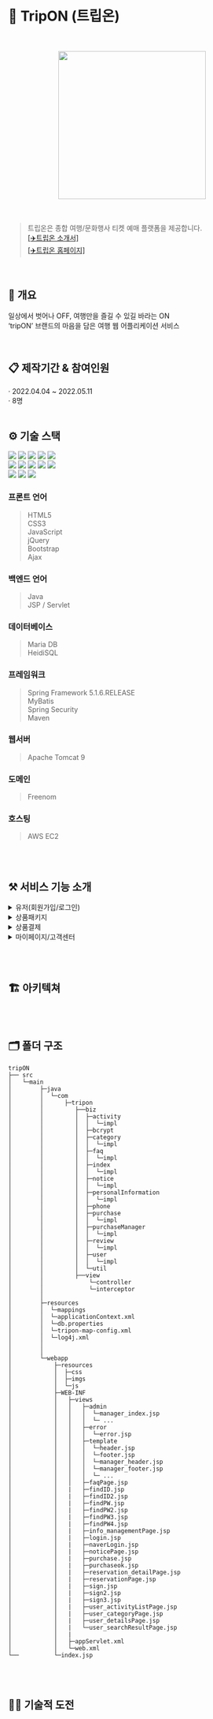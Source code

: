 # 📌 TripON (트립온)  
<br>
<br>
<div align="center">
    <img src="https://raw.githubusercontent.com/KwonSsohyun/TripON_Project/main/%5B%ED%8A%B8%EB%A6%BD%EC%98%A8%5D%20%EC%86%8C%EC%8A%A4/tripON_logo_black.png" style="width: 300px; min-width: 140px;">
</div>
<br>
<br>

> 트립온은 종합 여행/문화행사 티켓 예매 플랫폼을 제공합니다.  
> [[✈️트립온 소개서]](https://github.com/KwonSsohyun/TripON_Project/blob/main/%5B%ED%8A%B8%EB%A6%BD%EC%98%A8%5D%20%ED%94%84%EB%A1%9C%EC%A0%9D%ED%8A%B8%20%EC%86%8C%EA%B0%9C%EC%84%9C/%5B%ED%8A%B8%EB%A6%BD%EC%98%A8%5D%20%ED%94%84%EB%A1%9C%EC%A0%9D%ED%8A%B8%20%EC%86%8C%EA%B0%9C%EC%84%9C.pdf)  
> [[✈️트립온 홈페이지]](http://www.tripon.cf)  

<br>

## 👀 개요  
일상에서 벗어나 OFF, 여행만을 즐길 수 있길 바라는 ON  
‘tripON’ 브랜드의 마음을 담은 여행 웹 어플리케이션 서비스  

<br>

## 📋 제작기간 & 참여인원  
· 2022.04.04 ~ 2022.05.11  
· 8명  
<br>

## ⚙️ 기술 스택
<img src="https://img.shields.io/badge/JAVA-007396?style=for-the-badge&logo=java&logoColor=white"> <img src="https://img.shields.io/badge/Spring-6DB33F?style=for-the-badge&logo=Spring&logoColor=white"> <img src="https://img.shields.io/badge/apache tomcat-F8DC75?style=for-the-badge&logo=apachetomcat&logoColor=white"> <img src="https://img.shields.io/badge/mysql-4479A1?style=for-the-badge&logo=mysql&logoColor=white"> <img src="https://img.shields.io/badge/mariaDB-003545?style=for-the-badge&logo=mariaDB&logoColor=white">  
<img src="https://img.shields.io/badge/html-E34F26?style=for-the-badge&logo=html5&logoColor=white"> <img src="https://img.shields.io/badge/css-1572B6?style=for-the-badge&logo=css3&logoColor=white"> <img src="https://img.shields.io/badge/javascript-F7DF1E?style=for-the-badge&logo=javascript&logoColor=black"> <img src="https://img.shields.io/badge/jquery-0769AD?style=for-the-badge&logo=jquery&logoColor=white"> <img src="https://img.shields.io/badge/bootstrap-7952B3?style=for-the-badge&logo=bootstrap&logoColor=white">  
<img src="https://img.shields.io/badge/git-F05032?style=for-the-badge&logo=git&logoColor=white"> <img src="https://img.shields.io/badge/github-181717?style=for-the-badge&logo=github&logoColor=white"> <img src="https://img.shields.io/badge/aws-232F3E?style=for-the-badge&logo=aws&logoColor=white">



### 프론트 언어  
> HTML5  
> CSS3  
> JavaScript  
> jQuery  
> Bootstrap  
> Ajax  
### 백엔드 언어  
> Java  
> JSP / Servlet  
### 데이터베이스  
> Maria DB  
> HeidiSQL  
### 프레임워크  
> Spring Framework 5.1.6.RELEASE  
> MyBatis  
> Spring Security  
> Maven  
### 웹서버  
> Apache Tomcat 9  
### 도메인
> Freenom
### 호스팅
> AWS EC2


<br><br>

## ⚒️ 서비스 기능 소개
<details>
    <summary>유저(회원가입/로그인)</summary>
    <div markdown="1"><br>
    <img src="https://raw.githubusercontent.com/KwonSsohyun/TripON_Project/main/%5B%ED%8A%B8%EB%A6%BD%EC%98%A8%5D%20%EC%86%8C%EC%8A%A4/%EA%B8%B0%EB%8A%A5%EC%86%8C%EA%B0%9C/01_%EC%9C%A0%EC%A0%80(%ED%9A%8C%EC%9B%90%EA%B0%80%EC%9E%85%2C%EB%A1%9C%EA%B7%B8%EC%9D%B8)/0013.jpg" align="center"><br><br>
    <img src="https://raw.githubusercontent.com/KwonSsohyun/TripON_Project/main/%5B%ED%8A%B8%EB%A6%BD%EC%98%A8%5D%20%EC%86%8C%EC%8A%A4/%EA%B8%B0%EB%8A%A5%EC%86%8C%EA%B0%9C/01_%EC%9C%A0%EC%A0%80(%ED%9A%8C%EC%9B%90%EA%B0%80%EC%9E%85%2C%EB%A1%9C%EA%B7%B8%EC%9D%B8)/0014.jpg" align="center"><br><br>
    <img src="https://raw.githubusercontent.com/KwonSsohyun/TripON_Project/main/%5B%ED%8A%B8%EB%A6%BD%EC%98%A8%5D%20%EC%86%8C%EC%8A%A4/%EA%B8%B0%EB%8A%A5%EC%86%8C%EA%B0%9C/01_%EC%9C%A0%EC%A0%80(%ED%9A%8C%EC%9B%90%EA%B0%80%EC%9E%85%2C%EB%A1%9C%EA%B7%B8%EC%9D%B8)/0015.jpg" align="center"><br><br>
    <img src="https://raw.githubusercontent.com/KwonSsohyun/TripON_Project/main/%5B%ED%8A%B8%EB%A6%BD%EC%98%A8%5D%20%EC%86%8C%EC%8A%A4/%EA%B8%B0%EB%8A%A5%EC%86%8C%EA%B0%9C/01_%EC%9C%A0%EC%A0%80(%ED%9A%8C%EC%9B%90%EA%B0%80%EC%9E%85%2C%EB%A1%9C%EA%B7%B8%EC%9D%B8)/0016.jpg" align="center"><br><br>
    <img src="https://raw.githubusercontent.com/KwonSsohyun/TripON_Project/main/%5B%ED%8A%B8%EB%A6%BD%EC%98%A8%5D%20%EC%86%8C%EC%8A%A4/%EA%B8%B0%EB%8A%A5%EC%86%8C%EA%B0%9C/01_%EC%9C%A0%EC%A0%80(%ED%9A%8C%EC%9B%90%EA%B0%80%EC%9E%85%2C%EB%A1%9C%EA%B7%B8%EC%9D%B8)/0017.jpg" align="center"><br><br>
    <img src="https://raw.githubusercontent.com/KwonSsohyun/TripON_Project/main/%5B%ED%8A%B8%EB%A6%BD%EC%98%A8%5D%20%EC%86%8C%EC%8A%A4/%EA%B8%B0%EB%8A%A5%EC%86%8C%EA%B0%9C/01_%EC%9C%A0%EC%A0%80(%ED%9A%8C%EC%9B%90%EA%B0%80%EC%9E%85%2C%EB%A1%9C%EA%B7%B8%EC%9D%B8)/0018.jpg" align="center"><br><br>
    <img src="https://raw.githubusercontent.com/KwonSsohyun/TripON_Project/main/%5B%ED%8A%B8%EB%A6%BD%EC%98%A8%5D%20%EC%86%8C%EC%8A%A4/%EA%B8%B0%EB%8A%A5%EC%86%8C%EA%B0%9C/01_%EC%9C%A0%EC%A0%80(%ED%9A%8C%EC%9B%90%EA%B0%80%EC%9E%85%2C%EB%A1%9C%EA%B7%B8%EC%9D%B8)/0019.jpg" align="center"><br><br>
    <img src="https://raw.githubusercontent.com/KwonSsohyun/TripON_Project/main/%5B%ED%8A%B8%EB%A6%BD%EC%98%A8%5D%20%EC%86%8C%EC%8A%A4/%EA%B8%B0%EB%8A%A5%EC%86%8C%EA%B0%9C/01_%EC%9C%A0%EC%A0%80(%ED%9A%8C%EC%9B%90%EA%B0%80%EC%9E%85%2C%EB%A1%9C%EA%B7%B8%EC%9D%B8)/0020.jpg" align="center"><br><br>
    <img src="https://raw.githubusercontent.com/KwonSsohyun/TripON_Project/main/%5B%ED%8A%B8%EB%A6%BD%EC%98%A8%5D%20%EC%86%8C%EC%8A%A4/%EA%B8%B0%EB%8A%A5%EC%86%8C%EA%B0%9C/01_%EC%9C%A0%EC%A0%80(%ED%9A%8C%EC%9B%90%EA%B0%80%EC%9E%85%2C%EB%A1%9C%EA%B7%B8%EC%9D%B8)/0021.jpg" align="center"><br><br>
    <img src="https://raw.githubusercontent.com/KwonSsohyun/TripON_Project/main/%5B%ED%8A%B8%EB%A6%BD%EC%98%A8%5D%20%EC%86%8C%EC%8A%A4/%EA%B8%B0%EB%8A%A5%EC%86%8C%EA%B0%9C/01_%EC%9C%A0%EC%A0%80(%ED%9A%8C%EC%9B%90%EA%B0%80%EC%9E%85%2C%EB%A1%9C%EA%B7%B8%EC%9D%B8)/0022.jpg" align="center"><br><br>
</details>

<details>
    <summary>상품패키지</summary>
    <div markdown="1"><br>
    <img src="https://raw.githubusercontent.com/KwonSsohyun/TripON_Project/main/%5B%ED%8A%B8%EB%A6%BD%EC%98%A8%5D%20%EC%86%8C%EC%8A%A4/%EA%B8%B0%EB%8A%A5%EC%86%8C%EA%B0%9C/02_%EC%83%81%ED%92%88%ED%8C%A8%ED%82%A4%EC%A7%80/0023.jpg" align="center"><br><br>
    <img src="https://raw.githubusercontent.com/KwonSsohyun/TripON_Project/main/%5B%ED%8A%B8%EB%A6%BD%EC%98%A8%5D%20%EC%86%8C%EC%8A%A4/%EA%B8%B0%EB%8A%A5%EC%86%8C%EA%B0%9C/02_%EC%83%81%ED%92%88%ED%8C%A8%ED%82%A4%EC%A7%80/0024.jpg" align="center"><br><br>
    <img src="https://raw.githubusercontent.com/KwonSsohyun/TripON_Project/main/%5B%ED%8A%B8%EB%A6%BD%EC%98%A8%5D%20%EC%86%8C%EC%8A%A4/%EA%B8%B0%EB%8A%A5%EC%86%8C%EA%B0%9C/02_%EC%83%81%ED%92%88%ED%8C%A8%ED%82%A4%EC%A7%80/0025.jpg" align="center"><br><br>
    <img src="https://raw.githubusercontent.com/KwonSsohyun/TripON_Project/main/%5B%ED%8A%B8%EB%A6%BD%EC%98%A8%5D%20%EC%86%8C%EC%8A%A4/%EA%B8%B0%EB%8A%A5%EC%86%8C%EA%B0%9C/02_%EC%83%81%ED%92%88%ED%8C%A8%ED%82%A4%EC%A7%80/0026.jpg" align="center"><br><br>
</details>

<details>
    <summary>상품결제</summary>
    <div markdown="1"><br>
    <img src="https://raw.githubusercontent.com/KwonSsohyun/TripON_Project/main/%5B%ED%8A%B8%EB%A6%BD%EC%98%A8%5D%20%EC%86%8C%EC%8A%A4/%EA%B8%B0%EB%8A%A5%EC%86%8C%EA%B0%9C/03_%EC%83%81%ED%92%88%EA%B2%B0%EC%A0%9C/0027.jpg" align="center"><br><br>
    <img src="https://raw.githubusercontent.com/KwonSsohyun/TripON_Project/main/%5B%ED%8A%B8%EB%A6%BD%EC%98%A8%5D%20%EC%86%8C%EC%8A%A4/%EA%B8%B0%EB%8A%A5%EC%86%8C%EA%B0%9C/03_%EC%83%81%ED%92%88%EA%B2%B0%EC%A0%9C/0028.jpg" align="center"><br><br>
    <img src="https://raw.githubusercontent.com/KwonSsohyun/TripON_Project/main/%5B%ED%8A%B8%EB%A6%BD%EC%98%A8%5D%20%EC%86%8C%EC%8A%A4/%EA%B8%B0%EB%8A%A5%EC%86%8C%EA%B0%9C/03_%EC%83%81%ED%92%88%EA%B2%B0%EC%A0%9C/0029.jpg" align="center"><br><br>
    <img src="https://raw.githubusercontent.com/KwonSsohyun/TripON_Project/main/%5B%ED%8A%B8%EB%A6%BD%EC%98%A8%5D%20%EC%86%8C%EC%8A%A4/%EA%B8%B0%EB%8A%A5%EC%86%8C%EA%B0%9C/03_%EC%83%81%ED%92%88%EA%B2%B0%EC%A0%9C/0030.jpg" align="center"><br><br>
    <img src="https://raw.githubusercontent.com/KwonSsohyun/TripON_Project/main/%5B%ED%8A%B8%EB%A6%BD%EC%98%A8%5D%20%EC%86%8C%EC%8A%A4/%EA%B8%B0%EB%8A%A5%EC%86%8C%EA%B0%9C/03_%EC%83%81%ED%92%88%EA%B2%B0%EC%A0%9C/0031.jpg" align="center"><br><br>
</details>

<details>
    <summary>마이페이지/고객센터</summary>
    <div markdown="1"><br>
    <img src="https://raw.githubusercontent.com/KwonSsohyun/TripON_Project/main/%5B%ED%8A%B8%EB%A6%BD%EC%98%A8%5D%20%EC%86%8C%EC%8A%A4/%EA%B8%B0%EB%8A%A5%EC%86%8C%EA%B0%9C/04_%EB%A7%88%EC%9D%B4%ED%8E%98%EC%9D%B4%EC%A7%80%2C%EA%B3%A0%EA%B0%9D%EC%84%BC%ED%84%B0/0032.jpg" align="center"><br><br>
    <img src="https://raw.githubusercontent.com/KwonSsohyun/TripON_Project/main/%5B%ED%8A%B8%EB%A6%BD%EC%98%A8%5D%20%EC%86%8C%EC%8A%A4/%EA%B8%B0%EB%8A%A5%EC%86%8C%EA%B0%9C/04_%EB%A7%88%EC%9D%B4%ED%8E%98%EC%9D%B4%EC%A7%80%2C%EA%B3%A0%EA%B0%9D%EC%84%BC%ED%84%B0/0033.jpg" align="center"><br><br>
    <img src="https://raw.githubusercontent.com/KwonSsohyun/TripON_Project/main/%5B%ED%8A%B8%EB%A6%BD%EC%98%A8%5D%20%EC%86%8C%EC%8A%A4/%EA%B8%B0%EB%8A%A5%EC%86%8C%EA%B0%9C/04_%EB%A7%88%EC%9D%B4%ED%8E%98%EC%9D%B4%EC%A7%80%2C%EA%B3%A0%EA%B0%9D%EC%84%BC%ED%84%B0/0034.jpg" align="center"><br><br>
    <img src="https://raw.githubusercontent.com/KwonSsohyun/TripON_Project/main/%5B%ED%8A%B8%EB%A6%BD%EC%98%A8%5D%20%EC%86%8C%EC%8A%A4/%EA%B8%B0%EB%8A%A5%EC%86%8C%EA%B0%9C/04_%EB%A7%88%EC%9D%B4%ED%8E%98%EC%9D%B4%EC%A7%80%2C%EA%B3%A0%EA%B0%9D%EC%84%BC%ED%84%B0/0035.jpg" align="center"><br><br>
    <img src="https://raw.githubusercontent.com/KwonSsohyun/TripON_Project/main/%5B%ED%8A%B8%EB%A6%BD%EC%98%A8%5D%20%EC%86%8C%EC%8A%A4/%EA%B8%B0%EB%8A%A5%EC%86%8C%EA%B0%9C/04_%EB%A7%88%EC%9D%B4%ED%8E%98%EC%9D%B4%EC%A7%80%2C%EA%B3%A0%EA%B0%9D%EC%84%BC%ED%84%B0/0036.jpg" align="center"><br><br>
    <img src="https://raw.githubusercontent.com/KwonSsohyun/TripON_Project/main/%5B%ED%8A%B8%EB%A6%BD%EC%98%A8%5D%20%EC%86%8C%EC%8A%A4/%EA%B8%B0%EB%8A%A5%EC%86%8C%EA%B0%9C/04_%EB%A7%88%EC%9D%B4%ED%8E%98%EC%9D%B4%EC%A7%80%2C%EA%B3%A0%EA%B0%9D%EC%84%BC%ED%84%B0/0037.jpg" align="center"><br><br>
    <img src="https://raw.githubusercontent.com/KwonSsohyun/TripON_Project/main/%5B%ED%8A%B8%EB%A6%BD%EC%98%A8%5D%20%EC%86%8C%EC%8A%A4/%EA%B8%B0%EB%8A%A5%EC%86%8C%EA%B0%9C/04_%EB%A7%88%EC%9D%B4%ED%8E%98%EC%9D%B4%EC%A7%80%2C%EA%B3%A0%EA%B0%9D%EC%84%BC%ED%84%B0/0038.jpg" align="center"><br><br>
</details>


<br><br>

## 🏗 아키텍쳐





<br><br>

## 🗂 폴더 구조
```
tripON
├── src
│   └─main
│        ├─java
│        │  └─com
│        │      ├─tripon
│        │         ├──biz
│        │         │  ├─activity
│        │         │  │  └─impl
│        │         │  ├─bcrypt
│        │         │  ├─category
│        │         │  │  └─impl
│        │         │  ├─faq
│        │         │  │  └─impl
│        │         │  ├─index
│        │         │  │  └─impl
│        │         │  ├─notice
│        │         │  │  └─impl
│        │         │  ├─personalInformation
│        │         │  │  └─impl
│        │         │  ├─phone
│        │         │  ├─purchase
│        │         │  │  └─impl
│        │         │  ├─purchaseManager
│        │         │  │  └─impl
│        │         │  ├─review
│        │         │  │  └─impl
│        │         │  ├─user
│        │         │  │  └─impl
│        │         │  └─util
│        │         ├──view
│        │             └─controller
│        │             └─interceptor
│        │
│        ├─resources
│        │  └─mappings
│        │  └─applicationContext.xml
│        │  └─db.properties
│        │  └─tripon-map-config.xml
│        │  └─log4j.xml
│        │
│        │
│        └─webapp
│            ├─resources
│            │  ├─css
│            │  ├─imgs
│            │  └─js
│            ├─WEB-INF
│            │   ├─views
│            │   │   ├─admin
│            │   │   │  └─manager_index.jsp
│            │   │   │  └─ ...
│            │   │   ├─error
│            │   │   │  └─error.jsp
│            │   │   ├─template
│            │   │   │  └─header.jsp
│            │   │   │  └─footer.jsp
│            │   │   │  └─manager_header.jsp
│            │   │   │  └─manager_footer.jsp
│            │   │   │  └─ ...
│            │   │   ├─faqPage.jsp
│            │   |   ├─findID.jsp
│            │   |   ├─findID2.jsp
│            │   |   ├─findPW.jsp
│            │   |   ├─findPW2.jsp
│            │   |   ├─findPW3.jsp
│            │   |   ├─findPW4.jsp
│            │   |   ├─info_managementPage.jsp
│            │   |   ├─login.jsp
│            │   |   ├─naverLogin.jsp
│            │   |   ├─noticePage.jsp
│            │   |   ├─purchase.jsp
│            │   |   ├─purchaseok.jsp
│            │   |   ├─reservation_detailPage.jsp
│            │   |   ├─reservationPage.jsp
│            │   |   ├─sign.jsp
│            │   |   ├─sign2.jsp
│            │   |   ├─sign3.jsp
│            │   |   ├─user_activityListPage.jsp
│            │   |   ├─user_categoryPage.jsp
│            │   |   ├─user_detailsPage.jsp
│            │   |   └─user_searchResultPage.jsp
│            │   |
│            │   ├─appServlet.xml
│            │   └─web.xml
└──          └─index.jsp
```

<br><br>

## 🏃🏻 기술적 도전